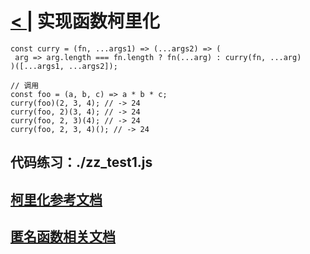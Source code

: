 # [< |](./readme.md) 实现函数柯里化

```
const curry = (fn, ...args1) => (...args2) => (
 arg => arg.length === fn.length ? fn(...arg) : curry(fn, ...arg)
)([...args1, ...args2]);
```
```
// 调用
const foo = (a, b, c) => a * b * c;
curry(foo)(2, 3, 4); // -> 24
curry(foo, 2)(3, 4); // -> 24
curry(foo, 2, 3)(4); // -> 24
curry(foo, 2, 3, 4)(); // -> 24
```

## 代码练习：./zz_test1.js
## [柯里化参考文档](https://www.jianshu.com/p/2975c25e4d71)
## [匿名函数相关文档](https://www.cnblogs.com/ranyonsue/p/10181035.html)